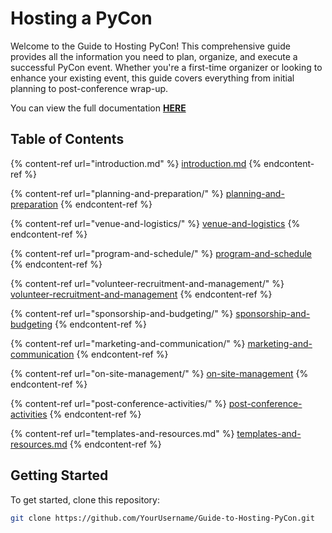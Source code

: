 # Hosting a PyCon

Welcome to the Guide to Hosting PyCon! This comprehensive guide provides all the information you need to plan, organize, and execute a successful PyCon event. Whether you're a first-time organizer or looking to enhance your existing event, this guide covers everything from initial planning to post-conference wrap-up.

You can view the full documentation [**HERE**](https://docs.pycon.africa)

## Table of Contents

{% content-ref url="introduction.md" %}
[introduction.md](introduction.md)
{% endcontent-ref %}

{% content-ref url="planning-and-preparation/" %}
[planning-and-preparation](planning-and-preparation/)
{% endcontent-ref %}

{% content-ref url="venue-and-logistics/" %}
[venue-and-logistics](venue-and-logistics/)
{% endcontent-ref %}

{% content-ref url="program-and-schedule/" %}
[program-and-schedule](program-and-schedule/)
{% endcontent-ref %}

{% content-ref url="volunteer-recruitment-and-management/" %}
[volunteer-recruitment-and-management](volunteer-recruitment-and-management/)
{% endcontent-ref %}

{% content-ref url="sponsorship-and-budgeting/" %}
[sponsorship-and-budgeting](sponsorship-and-budgeting/)
{% endcontent-ref %}

{% content-ref url="marketing-and-communication/" %}
[marketing-and-communication](marketing-and-communication/)
{% endcontent-ref %}

{% content-ref url="on-site-management/" %}
[on-site-management](on-site-management/)
{% endcontent-ref %}

{% content-ref url="post-conference-activities/" %}
[post-conference-activities](post-conference-activities/)
{% endcontent-ref %}

{% content-ref url="templates-and-resources.md" %}
[templates-and-resources.md](templates-and-resources.md)
{% endcontent-ref %}

## Getting Started

To get started, clone this repository:

```bash
git clone https://github.com/YourUsername/Guide-to-Hosting-PyCon.git



```
